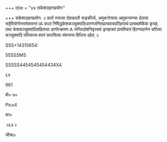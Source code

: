 +++
title = "४४ सकेशादहनप्रयोगः"

+++
सकेशादहनप्रयोगः ॥ कर्ता स्नात्वा देशकालौ सङ्कीर्त्य, अमुकगोत्राया अमुकनाम्न्याः प्रेताया भर्तृवियोगोत्तरमेतावन्तं IA कालं निषिद्धकेशकञ्चुक्यादिधारणजनितप्रत्यवायपरिहारार्थ प्रत्यब्दमेकैकं कृच्छं, तथा केशकञ्चुक्यादिसहितायाः प्राणोत्क्रमण A जनितदोषनिवृत्त्यर्थ कृच्छत्रयं प्रायश्चित्तं हिरण्यदानेन चरित्वा कञ्चुक्यादि परित्यज्य वपनं कारयित्वा संस्नाप्य विधिना दहेत् ॥

SSS+14315654:

55SSSMS

SSSSS4454545454434X4

६४

961

बो० ७०

Pics4

का०

॥६४॥

जीश्रा०